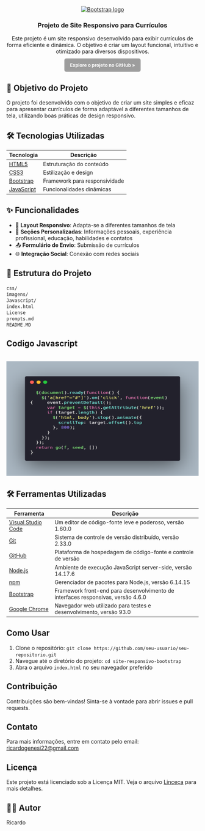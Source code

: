 <p align="center">
  <a href="https://getbootstrap.com/">
    <img src="https://getbootstrap.com/docs/5.3/assets/brand/bootstrap-logo-shadow.png" alt="Bootstrap logo" width="200" height="165">
  </a>
</p>

<h3 align="center">Projeto de Site Responsivo para Currículos</h3>
<p align="center">
  Este projeto é um site responsivo desenvolvido para exibir currículos de forma eficiente e dinâmica. O objetivo é criar um layout funcional, intuitivo e otimizado para diversos dispositivos.
  <br>
  <a href="https://github.com/Rfreitas01/site-responsivo-bootstrap/tree/main/TCC" style="display: inline-block; padding: 10px 15px; font-size: 12px; color: #fff; background-color:hsla(0, 0.00%, 5.50%, 0.40); text-align: center; text-decoration: none; border-radius: 5px; margin-top: 10px;"><strong>Explore o projeto no GitHub »</strong></a>
  <br>
</p>

 


## 🎯 Objetivo do Projeto

O projeto foi desenvolvido com o objetivo de criar um site simples e eficaz para apresentar currículos de forma adaptável a diferentes tamanhos de tela, utilizando boas práticas de design responsivo.

## 🛠️ Tecnologias Utilizadas

| Tecnologia | Descrição |
|------------|-----------|
| [HTML5](https://developer.mozilla.org/en-US/docs/Web/Guide/HTML/HTML5) | Estruturação do conteúdo |
| [CSS3](https://developer.mozilla.org/en-US/docs/Web/CSS) | Estilização e design |
| [Bootstrap](https://getbootstrap.com/) | Framework para responsividade |
| [JavaScript](https://developer.mozilla.org/en-US/docs/Web/JavaScript) | Funcionalidades dinâmicas |

## ✨ Funcionalidades

- 📱 **Layout Responsivo**: Adapta-se a diferentes tamanhos de tela
- 📝 **Seções Personalizadas**: Informações pessoais, experiência profissional, educação, habilidades e contatos
- 📤 **Formulário de Envio**: Submissão de currículos
- 🌐 **Integração Social**: Conexão com redes sociais

## 📂 Estrutura do Projeto

```plaintext
css/
imagens/
Javascript/
index.html
License
prompts.md
README.MD
```
## Codigo Javascript


<p align="">
  <br/>
  <img src="./imagens/carbon.png" width="800" height="300" alt="Exemplo de código JavaScript">
</p>

## 🛠️ Ferramentas Utilizadas

| Ferramenta | Descrição |
|------------|-----------|
| [Visual Studio Code](https://code.visualstudio.com/) | Um editor de código-fonte leve e poderoso, versão 1.60.0 |
| [Git](https://git-scm.com/) | Sistema de controle de versão distribuído, versão 2.33.0 |
| [GitHub](https://github.com/) | Plataforma de hospedagem de código-fonte e controle de versão |
| [Node.js](https://nodejs.org/) | Ambiente de execução JavaScript server-side, versão 14.17.6 |
| [npm](https://www.npmjs.com/) | Gerenciador de pacotes para Node.js, versão 6.14.15 |
| [Bootstrap](https://getbootstrap.com/) | Framework front-end para desenvolvimento de interfaces responsivas, versão 4.6.0 |
| [Google Chrome](https://www.google.com/chrome/) | Navegador web utilizado para testes e desenvolvimento, versão 93.0 |

## Como Usar

1. Clone o repositório: `git clone https://github.com/seu-usuario/seu-repositorio.git`
2. Navegue até o diretório do projeto: `cd site-responsivo-bootstrap`
3. Abra o arquivo `index.html` no seu navegador preferido

## Contribuição

Contribuições são bem-vindas! Sinta-se à vontade para abrir issues e pull requests.


## Contato

Para mais informações, entre em contato pelo email: [ricardogenesi22@gmail.com](mailto:ricardogenesi22@gmail.com)

## Licença

Este projeto está licenciado sob a Licença MIT. Veja o arquivo [Linceça](Linceça) para mais detalhes.



## 👨‍💻 Autor

Ricardo



